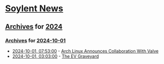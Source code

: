 # [Soylent News](../../../README.md)

## [Archives](../../index.md) for [2024](../index.md)

### [Archives](../../index.md) for [2024-10-01](index.md)

* [2024-10-01, 07:53:00](https://soylentnews.org/article.pl?sid=24/09/30/1337259&from=rss) - [Arch Linux Announces Collaboration With Valve](https://soylentnews.org/article.pl?sid=24/09/30/1337259&from=rss)
* [2024-10-01, 03:03:00](https://soylentnews.org/article.pl?sid=24/09/29/1915243&from=rss) - [The EV Graveyard](https://soylentnews.org/article.pl?sid=24/09/29/1915243&from=rss)
